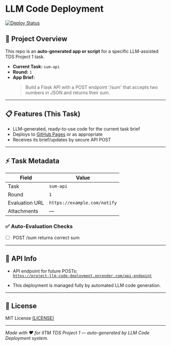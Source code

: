 # LLM Code Deployment

[![Deploy Status](https://img.shields.io/badge/deploy-on--render-brightgreen)](https://project-llm-code-deployment.onrender.com/api-endpoint)

## 🚀 Project Overview

This repo is an **auto-generated app or script** for a specific LLM-assisted TDS Project 1 task.

- **Current Task:** `sum-api`
- **Round:** `1`
- **App Brief:**  
  > Build a Flask API with a POST endpoint '/sum' that accepts two numbers in JSON and returns their sum.

---

## 📋 Features (This Task)

- LLM-generated, ready-to-use code for the current task brief
- Deploys to [GitHub Pages](https://ajmalmiitm.github.io/Project-LLM-Code-Deployment/) or as appropriate
- Receives its brief/updates by secure API POST

---

## ⚡ Task Metadata

| Field         | Value                        |
|---------------|-----------------------------|
| Task          | `sum-api`                    |
| Round         | `1`               |
| Evaluation URL| `https://example.com/notify`          |
| Attachments   | — |

### ✅ Auto-Evaluation Checks

- [ ] POST /sum returns correct sum

---

## 📜 API Info

- API endpoint for future POSTs:  
  [`https://project-llm-code-deployment.onrender.com/api-endpoint`](https://project-llm-code-deployment.onrender.com/api-endpoint)

- This deployment is managed fully by automated LLM code generation.

---

## 📝 License

MIT License [(LICENSE)](LICENSE)

---

_Made with ❤️ for IITM TDS Project 1 — auto-generated by LLM Code Deployment system._
